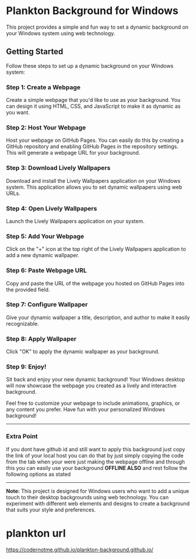 # Plankton Background for Windows

This project provides a simple and fun way to set a dynamic background on your Windows system using web technology.

## Getting Started

Follow these steps to set up a dynamic background on your Windows system:

### Step 1: Create a Webpage

Create a simple webpage that you'd like to use as your background. You can design it using HTML, CSS, and JavaScript to make it as dynamic as you want.

### Step 2: Host Your Webpage

Host your webpage on GitHub Pages. You can easily do this by creating a GitHub repository and enabling GitHub Pages in the repository settings. This will generate a webpage URL for your background.

### Step 3: Download Lively Wallpapers

Download and install the Lively Wallpapers application on your Windows system. This application allows you to set dynamic wallpapers using web URLs.

### Step 4: Open Lively Wallpapers

Launch the Lively Wallpapers application on your system.

### Step 5: Add Your Webpage

Click on the "+" icon at the top right of the Lively Wallpapers application to add a new dynamic wallpaper.

### Step 6: Paste Webpage URL

Copy and paste the URL of the webpage you hosted on GitHub Pages into the provided field.

### Step 7: Configure Wallpaper

Give your dynamic wallpaper a title, description, and author to make it easily recognizable.

### Step 8: Apply Wallpaper

Click "OK" to apply the dynamic wallpaper as your background.

### Step 9: Enjoy!

Sit back and enjoy your new dynamic background! Your Windows desktop will now showcase the webpage you created as a lively and interactive background.

Feel free to customize your webpage to include animations, graphics, or any content you prefer. Have fun with your personalized Windows background!

---

### Extra Point
If you dont have github id and still want to apply this background just copy the link of your local host you can do that by just simply copying the code from the tab when your were just making the webpage offline and through this you can easily use your background **OFFLINE ALSO**
and rest follow the following options as stated

---

**Note:** This project is designed for Windows users who want to add a unique touch to their desktop backgrounds using web technology. You can experiment with different web elements and designs to create a background that suits your style and preferences.
# plankton url
https://codernotme.github.io/plankton-background.github.io/